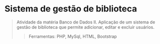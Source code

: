 ﻿# Sistema de gestão de biblioteca
> Atividade da matéria Banco de Dados II.
> Aplicação de um sistema de gestão de biblioteca que permite adicionar, editar e excluir usuários.
>> Ferramentas: PHP, MySql, HTML, Bootstrap
